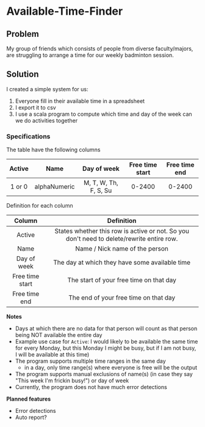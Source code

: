 # Available-Time-Finder

## Problem
My group of friends which consists of people from diverse faculty/majors, are struggling to arrange a time for our weekly badminton session.

## Solution
I created a simple system for us:
1. Everyone fill in their available time in a spreadsheet
2. I export it to csv
3. I use a scala program to compute which time and day of the week can we do activities together

### Specifications
The table have the following columns

| Active |     Name     |      Day of week      | Free time start | Free time end |
|:------:|:------------:|:---------------------:|:---------------:|:-------------:|
| 1 or 0 | alphaNumeric | M, T, W, Th, F, S, Su |     0-2400      |    0-2400     |


Definition for each column

|     Column      |                                         Definition                                          |
|:---------------:|:-------------------------------------------------------------------------------------------:|
|     Active      |  States whether this row is active or not. So you don't need to delete/rewrite entire row.  |
|      Name       |                               Name / Nick name of the person                                |
|   Day of week   |                       The day at which they have some available time                        |
| Free time start |                           The start of your free time on that day                           |
|  Free time end  |                            The end of your free time on that day                            |


**Notes**
- Days at which there are no data for that person will count as that person being NOT available the entire day
- Example use case for ```Active```: I would likely to be available the same time for every Monday, but this Monday I might be busy, but if I am not busy, I will be available at this time)
- The program supports multiple time ranges in the same day
  - in a day, only time range(s) where everyone is free will be the output
- The program supports manual exclusions of name(s) (in case they say "This week I'm frickin busy!") or day of week
- Currently, the program does not have much error detections

**Planned features**
- Error detections
- Auto report?
